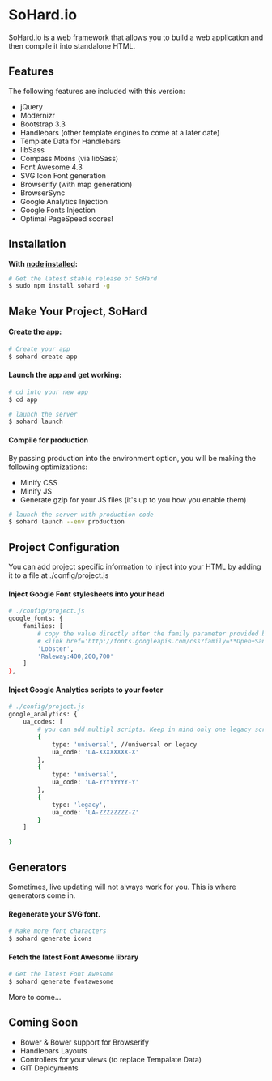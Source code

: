 # SoHard.io

SoHard.io is a web framework that allows you to build a web application and then compile it into standalone HTML.

## Features

The following features are included with this version:

+ jQuery
+ Modernizr
+ Bootstrap 3.3
+ Handlebars (other template engines to come at a later date)
+ Template Data for Handlebars
+ libSass
+ Compass Mixins (via libSass)
+ Font Awesome 4.3
+ SVG Icon Font generation
+ Browserify (with map generation)
+ BrowserSync
+ Google Analytics Injection
+ Google Fonts Injection
+ Optimal PageSpeed scores!

## Installation

**With [node](http://nodejs.org) [installed](http://sailsjs.org/#!documentation/new-to-nodejs):**
```sh
# Get the latest stable release of SoHard
$ sudo npm install sohard -g
```

## Make Your Project, SoHard

#### Create the app:
```sh
# Create your app
$ sohard create app
```

#### Launch the app and get working:
```sh
# cd into your new app
$ cd app

# launch the server
$ sohard launch
```

#### Compile for production

By passing production into the environment option, you will be making the following optimizations:

+ Minify CSS
+ Minify JS
+ Generate gzip for your JS files (it's up to you how you enable them)
```sh
# launch the server with production code
$ sohard launch --env production
```

## Project Configuration

You can add project specific information to inject into your HTML by adding it to a file at ./config/project.js

#### Inject Google Font stylesheets into your head
```sh
# ./config/project.js
google_fonts: {
	families: [
		# copy the value directly after the family parameter provided by the Google Fonts link tag:
		# <link href='http://fonts.googleapis.com/css?family=**Open+Sans**' rel='stylesheet' type='text/css'>
		'Lobster',
		'Raleway:400,200,700'
	]
},
```

#### Inject Google Analytics scripts to your footer
```sh
# ./config/project.js
google_analytics: {
	ua_codes: [
		# you can add multipl scripts. Keep in mind only one legacy script can be added(ga.js)
		{
			type: 'universal', //universal or legacy
			ua_code: 'UA-XXXXXXXX-X'
		},
		{
			type: 'universal',
			ua_code: 'UA-YYYYYYYY-Y'
		},
		{
			type: 'legacy',
			ua_code: 'UA-ZZZZZZZZ-Z'
		}
	]

}
```

## Generators

Sometimes, live updating will not always work for you. This is where generators come in. 

#### Regenerate your SVG font.
```sh
# Make more font characters
$ sohard generate icons
```

#### Fetch the latest Font Awesome library
```sh
# Get the latest Font Awesome
$ sohard generate fontawesome
```

More to come...

## Coming Soon

+ Bower & Bower support for Browserify
+ Handlebars Layouts
+ Controllers for your views (to replace Tempalate Data)
+ GIT Deployments